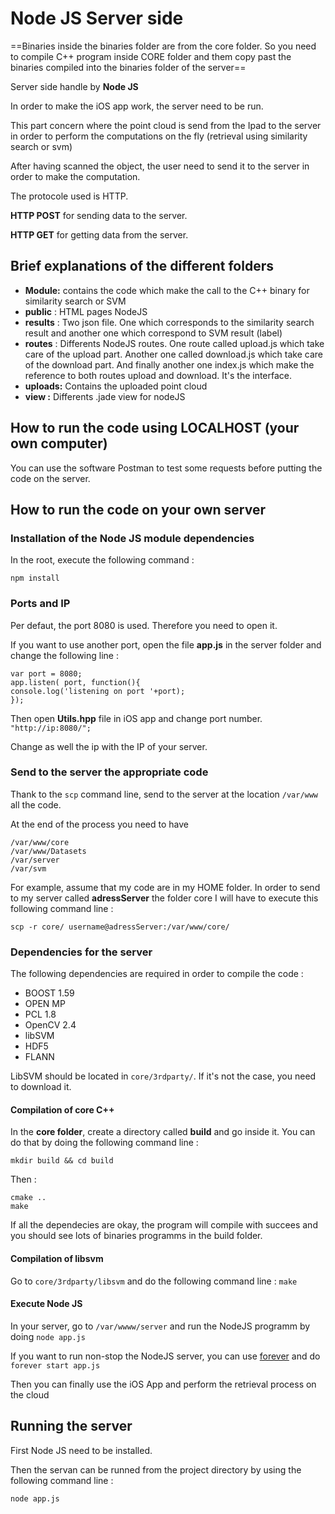 # Node JS Server side

==Binaries inside the binaries folder are from the core folder. So you need to compile C++ program inside CORE folder and them copy past the binaries compiled into the binaries folder of the server== 

Server side handle by **Node JS**  

In order to make the iOS app work, the server need to be run.

This part concern where the point cloud is send from the Ipad to the server in order to perform the computations on the fly (retrieval using similarity search or svm)  

After having scanned the object, the user need to send it to the server in order to make the computation.

The protocole used is HTTP.

**HTTP POST** for sending data to the server.

**HTTP GET** for getting data from the server.
## Brief explanations of the different folders

* **Module:** contains the code which make the call to the C++ binary for similarity search or SVM
* **public** : HTML pages NodeJS
* **results** : Two json file. One which corresponds to the similarity search result and another one which correspond to SVM result (label)
* **routes** : Differents NodeJS routes. One route called upload.js which take care of the upload part. Another one called download.js which take care of the download part. And finally another one index.js which make the reference to both routes upload and download. It's the interface.
* **uploads:** Contains the uploaded point cloud 
* **view :** Differents .jade view for nodeJS

## How to run the code using LOCALHOST (your own computer)

You can use the software Postman to test some requests before putting the code on the server.

## How to run the code on your own server 

### Installation of the Node JS module dependencies
In the root, execute the following command :

	npm install

### Ports and IP

Per defaut, the port 8080 is used. Therefore you need to open it.

If you want to use another port, open the file **app.js** in the server folder and change the following line :

	var port = 8080; 
	app.listen( port, function(){ 
  	console.log('listening on port '+port); 
	});

Then open **Utils.hpp** file in iOS app and change port number.
`"http://ip:8080/";`

Change as well the ip with the IP of your server.

### Send to the server the appropriate code

Thank to the `scp` command line, send to the server at the location `/var/www` all the code.

At the end of the process you need to have
	
	/var/www/core
	/var/www/Datasets
	/var/server
	/var/svm
	
For example, assume that my code are in my HOME folder. In order to send to my server called **adressServer** the folder core I will have to execute this following command line  :

`scp -r core/ username@adressServer:/var/www/core/
`

### Dependencies for the server 

The following dependencies are required in order to compile the code :


* BOOST 1.59
* OPEN MP
* PCL 1.8
* OpenCV 2.4
* libSVM 
* HDF5 
* FLANN

LibSVM should be located in `core/3rdparty/`. If it's not the case, you need to download it.

#### Compilation of core C++
In the **core folder**, create a directory called **build** and go inside it.
You can do that by doing the following command line :

`mkdir build && cd build`

Then :

	cmake ..
	make
	
If all the dependecies are okay, the program will compile with succees and you should see lots of binaries programms in the build folder.

#### Compilation of libsvm

Go to `core/3rdparty/libsvm` and do the following command line : `make`

#### Execute Node JS 

In your server, go to `/var/wwww/server` and run the NodeJS programm by doing `node app.js`

If you want to run non-stop the NodeJS server, you can use 
[forever](https://github.com/foreverjs/forever) and do `forever start app.js `

Then you can finally use the iOS App and perform the retrieval process on the cloud


## Running the server 
First Node JS need to be installed.

Then the servan can be runned from the project directory by using the following command line :

`node app.js`  

